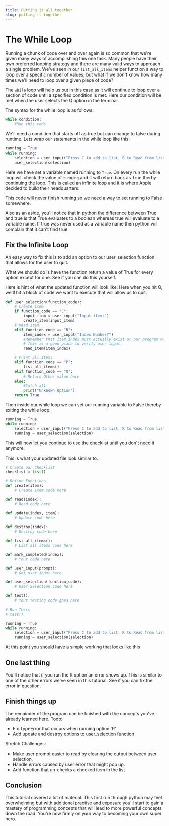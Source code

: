 ```yaml
---
title: Putting it all together
slug: putting-it-together
---
```

# The While Loop
Running a chunk of code over and over again is so common that we're given many ways of accomplishing this one task. Many people have their own preferred looping strategy and there are many valid ways to approach a single problem. We've seen in our `list_all_items` helper function a way to loop over a specific number of values, but what if we don't know how many times we'll need to loop over a given piece of code?

The `while` loop will help us out in this case as it will continue to loop over a section of code until a specified condition is met. Here our condition will be met when the user selects the Q option in the terminal.

 The syntax for the while loop is as follows:

```python
while condition:
    #Run this code
```

We'll need a condition that starts off as true but can change to false during runtime. 
Lets wrap our statements in the while loop like this:

```python
running = True
while running:
    selection = user_input("Press C to add to list, R to Read from list and P to display list")
    user_selection(selection)

```
Here we have set a variable named running to ```True```. On every run the while loop will check the value of `running` and it will return back as True therby continuing the loop. This is called an infinite loop and it is where Apple decided to build their headquarters.

This code will never finish running so we need a way to set running to False somewhere.

Also as an aside, you'll notice that in python the difference between True and true is that True evaluates to a boolean whereas true will evaluate to a variable name. If true was never used as a variable name then python will complain that it can't find true.

## Fix the Infinite Loop
An easy way to fix this is to add an option to our user_selection function that allows for the user to quit.

What we should do is have the function return a value of True for every option except for one. See if you can do this yourself.

Here is hint of what the updated function will look like:
Here when you hit Q, we'll hit a block of code we want to execute that will allow us to quit.

```python
def user_selection(function_code):
    # Create item
    if function_code == "C":
        input_item = user_input("Input item:")
        create_item(input_item)
    # Read item
    elif function_code == "R":
        item_index = user_input("Index Number?")
        #Remember that item_index must actually exist or our program will crash.
        # This is a good place to verify user input.
        read_item(item_index)

    # Print all items
    elif function_code == "P":
        list_all_items()
    elif function_code == "Q":
        # Return Other value here
    else:
        #Catch all
        print("Unknown Option")
    return True
```
Then inside our while loop we can set our running variable to False thereby exiting the while loop.

```python
running = True
while running:
    selection = user_input("Press C to add to list, R to Read from list, P to display list, and Q to quit")
    running = user_selection(selection)
```
This will now let you continue to use the checklist until you don't need it anymore.

This is what your updated file look similar to.
```python
# Create our Checklist
checklist = list()

# Define Functions
def create(item):
    # Create item code here

def read(index):
    # Read code here

def update(index, item):
    # Update code here

def destroy(index):
    # Destroy code here

def list_all_items():
    # List all items code here

def mark_completed(index):
    # Your code here

def user_input(prompt):
    # Get user input here

def user_selection(function_code):
    # User Selection Code here

def test():
    # Your testing code goes here

# Run Tests
# test()

running = True
while running:
    selection = user_input("Press C to add to list, R to Read from list, P to display list, and Q to quit")
    running = user_selection(selection)
```

At this point you should have a simple working that looks like this
![]()

## One last thing
You'll notice that if you run the R option an error shows up. This is similar to one of the other errors we've seen in this tutorial. See if you can fix the error in question.

## Finish things up
The remainder of the program can be finished with the concepts you've already learned here.
Todo:
* Fix TypeError that occurs when running option 'R'
* Add update and destroy options to user_selection function

Stretch Challenges:
* Make user prompt easier to read by clearing the output between user selection.
* Handle errors caused by user error that might pop up.
* Add function that un-checks a checked item in the list


## Conclusion
This tutorial covered a lot of material. This first run through python may feel overwhelming but with additional practise and exposure you'll start to gain a mastery of programming concepts that will lead to more powerful concepts down the road. You're now firmly on your way to becoming your own super hero.